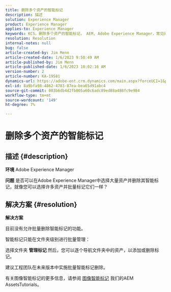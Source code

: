 ```yaml
---
title: 删除多个资产的智能标记
description: 描述
solution: Experience Manager
product: Experience Manager
applies-to: Experience Manager
keywords: KCS，删除多个资产的智能标记， AEM, Adobe Experience Manager，常见问题解答
resolution: Resolution
internal-notes: null
bug: false
article-created-by: Jim Menn
article-created-date: 1/6/2023 9:50:49 AM
article-published-by: Jim Menn
article-published-date: 1/6/2023 10:02:16 AM
version-number: 2
article-number: KA-19581
dynamics-url: https://adobe-ent.crm.dynamics.com/main.aspx?forceUCI=1&pagetype=entityrecord&etn=knowledgearticle&id=18a63f93-a78d-ed11-81ac-6045bd006704
exl-id: 8a9bfa98-4862-4783-87ea-bea65d91abc4
source-git-commit: 003b6db4d2fb005a60c6adc89ed88a488fc9e984
workflow-type: tm+mt
source-wordcount: '149'
ht-degree: 7%

---
```


# 删除多个资产的智能标记

## 描述 {#description}


<b>环境</b>
Adobe Experience Manager

<b>问题</b>
是否可以在Adobe Experience Manager中选择大量资产并删除其智能标记，就像您可以选择许多资产并批量标记它们一样？


## 解决方案 {#resolution}


<b>解决方案</b>

目前没有允许批量删除智能标记的功能。

智能标记只能在文件夹级别进行批量管理：

选择文件夹  <b>管理标记 </b>然后，您可以逐个导航文件夹中的资产，以添加或删除标记。

建议工程团队在未来版本中实施批量智能标记删除。

有关图像智能标记的更多信息，请参阅 [图像智能标记](https://experienceleague.adobe.com/docs/experience-manager-learn/assets/metadata/image-smart-tags.html?lang=zh-Hans) 我们的AEM AssetsTutorials。
